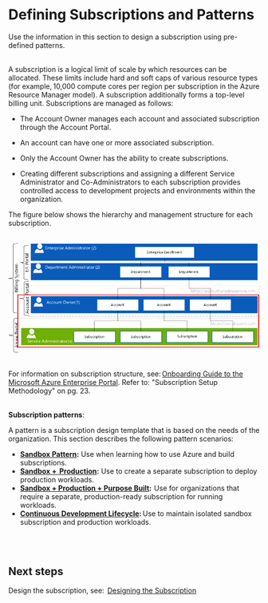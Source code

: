 # Defining Subscriptions and Patterns 
Use the information in this section to design a subscription using pre-defined patterns.
<br />
<br />

A subscription is a logical limit of scale by which resources can be allocated. These limits include hard and soft caps of various resource types (for example, 10,000 compute cores per region per subscription in the Azure Resource Manager model). A subscription 
additionally forms a top-level billing unit.
Subscriptions are managed as follows:  
- The Account Owner manages each account and associated subscription through the Account Portal. 

- An account can have one or more associated subscription.   
- Only the Account Owner has the ability to create subscriptions.   
- Creating different subscriptions and assigning a different Service Administrator and Co-Administrators to each subscription 
provides controlled access to development projects and environments within the organization.  

The figure below shows the hierarchy and management structure for each subscription.
<br />
<br />

![ManagementSubscriptionHeirarchy](https://github.com/alvarovitta/Enrollment-and-Subscription/blob/master/_images/ManageSubscrHeirarchy.png)
<br />
<br />

For information on subscription structure, see: [Onboarding Guide to the Microsoft Azure Enterprise Portal](https://eaportalonboardingvideos.blob.core.windows.net/onboardingvideos/AzureDirectEACustomerOnboardingGuide_En.pdf). Refer to: "Subscription Setup Methodology" on pg. 23.  
<br />
<br />

**Subscription patterns**:   

A pattern is a subscription design template that is based on the needs of the organization. This section describes the following pattern 
scenarios: 
- **[Sandbox Pattern](https://github.com/alvarovitta/Enrollment-and-Subscription/blob/master/2.1.1-Using-the-Sandbox-Pattern.md):** Use when learning how to use Azure and build subscriptions.    
- **[Sandbox +  Production](https://github.com/alvarovitta/Enrollment-and-Subscription/blob/master/2.1.2-Using-the-Sandbox-and-Production-Pattern.md):** Use to create a separate subscription to deploy production workloads.  
- **[Sandbox + Production + Purpose Built](https://github.com/alvarovitta/Enrollment-and-Subscription/blob/master/2.1.3-Using-the-Sandbox-and-Production-and-Purpose-Built-Pattern.md):**  Use for organizations that require a separate, production-ready subscription for running 
workloads.  
- **[Continuous Development Lifecycle](https://github.com/alvarovitta/Enrollment-and-Subscription/blob/master/2.1.4-Using-the-Continuous-Development-Lifecycle-Pattern.md):** Use to maintain isolated sandbox subscription and production workloads.
<br />
<br />


## Next steps  
Design the subscription, see:  [Designing the Subscription](https://github.com/alvarovitta/Enrollment-and-Subscription/blob/master/2.1-Designing-the-Subscription.md)  
